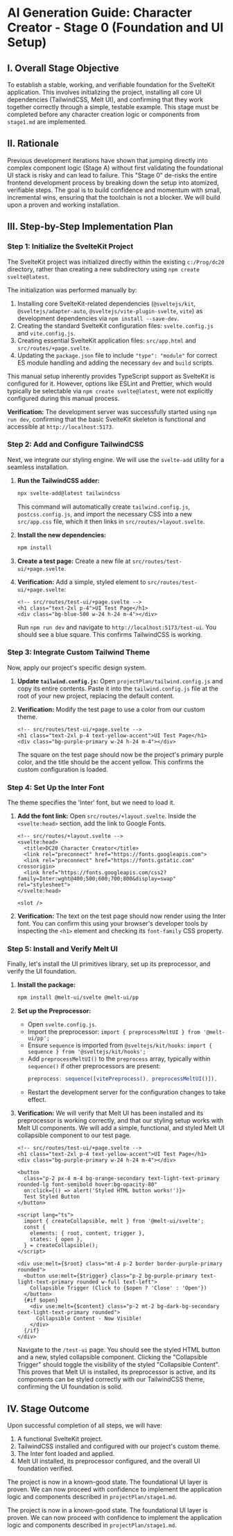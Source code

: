 # AI Generation Guide: Character Creator - Stage 0 (Foundation and UI Setup)

## I. Overall Stage Objective
To establish a stable, working, and verifiable foundation for the SvelteKit application. This involves initializing the project, installing all core UI dependencies (TailwindCSS, Melt UI), and confirming that they work together correctly through a simple, testable example. This stage must be completed before any character creation logic or components from `stage1.md` are implemented.

## II. Rationale
Previous development iterations have shown that jumping directly into complex component logic (Stage A) without first validating the foundational UI stack is risky and can lead to failure. This "Stage 0" de-risks the entire frontend development process by breaking down the setup into atomized, verifiable steps. The goal is to build confidence and momentum with small, incremental wins, ensuring that the toolchain is not a blocker. We will build upon a proven and working installation.

## III. Step-by-Step Implementation Plan

### Step 1: Initialize the SvelteKit Project
The SvelteKit project was initialized directly within the existing `c:/Prog/dc20` directory, rather than creating a new subdirectory using `npm create svelte@latest`.

The initialization was performed manually by:
1.  Installing core SvelteKit-related dependencies (`@sveltejs/kit`, `@sveltejs/adapter-auto`, `@sveltejs/vite-plugin-svelte`, `vite`) as development dependencies via `npm install --save-dev`.
2.  Creating the standard SvelteKit configuration files: `svelte.config.js` and `vite.config.js`.
3.  Creating essential SvelteKit application files: `src/app.html` and `src/routes/+page.svelte`.
4.  Updating the `package.json` file to include `"type": "module"` for correct ES module handling and adding the necessary `dev` and `build` scripts.

This manual setup inherently provides TypeScript support as SvelteKit is configured for it. However, options like ESLint and Prettier, which would typically be selectable via `npm create svelte@latest`, were not explicitly configured during this manual process.

**Verification:** The development server was successfully started using `npm run dev`, confirming that the basic SvelteKit skeleton is functional and accessible at `http://localhost:5173`.

### Step 2: Add and Configure TailwindCSS
Next, we integrate our styling engine. We will use the `svelte-add` utility for a seamless installation.

1.  **Run the TailwindCSS adder:**
    ```bash
    npx svelte-add@latest tailwindcss
    ```
    This command will automatically create `tailwind.config.js`, `postcss.config.js`, and import the necessary CSS into a new `src/app.css` file, which it then links in `src/routes/+layout.svelte`.

2.  **Install the new dependencies:**
    ```bash
    npm install
    ```

3.  **Create a test page:** Create a new file at `src/routes/test-ui/+page.svelte`.

4.  **Verification:** Add a simple, styled element to `src/routes/test-ui/+page.svelte`:
    ```svelte
    <!-- src/routes/test-ui/+page.svelte -->
    <h1 class="text-2xl p-4">UI Test Page</h1>
    <div class="bg-blue-500 w-24 h-24 m-4"></div>
    ```
    Run `npm run dev` and navigate to `http://localhost:5173/test-ui`. You should see a blue square. This confirms TailwindCSS is working.

### Step 3: Integrate Custom Tailwind Theme
Now, apply our project's specific design system.

1.  **Update `tailwind.config.js`:** Open `projectPlan/tailwind.config.js` and copy its entire contents. Paste it into the `tailwind.config.js` file at the root of your new project, replacing the default content.

2.  **Verification:** Modify the test page to use a color from our custom theme.
    ```svelte
    <!-- src/routes/test-ui/+page.svelte -->
    <h1 class="text-2xl p-4 text-yellow-accent">UI Test Page</h1>
    <div class="bg-purple-primary w-24 h-24 m-4"></div>
    ```
    The square on the test page should now be the project's primary purple color, and the title should be the accent yellow. This confirms the custom configuration is loaded.

### Step 4: Set Up the Inter Font
The theme specifies the 'Inter' font, but we need to load it.

1.  **Add the font link:** Open `src/routes/+layout.svelte`. Inside the `<svelte:head>` section, add the link to Google Fonts.
    ```svelte
    <!-- src/routes/+layout.svelte -->
    <svelte:head>
      <title>DC20 Character Creator</title>
      <link rel="preconnect" href="https://fonts.googleapis.com">
      <link rel="preconnect" href="https://fonts.gstatic.com" crossorigin>
      <link href="https://fonts.googleapis.com/css2?family=Inter:wght@400;500;600;700;800&display=swap" rel="stylesheet">
    </svelte:head>

    <slot />
    ```

2.  **Verification:** The text on the test page should now render using the Inter font. You can confirm this using your browser's developer tools by inspecting the `<h1>` element and checking its `font-family` CSS property.

### Step 5: Install and Verify Melt UI
Finally, let's install the UI primitives library, set up its preprocessor, and verify the UI foundation.

1.  **Install the package:**
    ```bash
    npm install @melt-ui/svelte @melt-ui/pp
    ```

2.  **Set up the Preprocessor:**
    *   Open `svelte.config.js`.
    *   Import the preprocessor: `import { preprocessMeltUI } from '@melt-ui/pp';`
    *   Ensure `sequence` is imported from `@sveltejs/kit/hooks`: `import { sequence } from '@sveltejs/kit/hooks';`
    *   Add `preprocessMeltUI()` to the `preprocess` array, typically within `sequence()` if other preprocessors are present:
        ```javascript
        preprocess: sequence([vitePreprocess(), preprocessMeltUI()]),
        ```
    *   Restart the development server for the configuration changes to take effect.

3.  **Verification:** We will verify that Melt UI has been installed and its preprocessor is working correctly, and that our styling setup works with Melt UI components. We will add a simple, functional, and styled Melt UI collapsible component to our test page.
    ```svelte
    <!-- src/routes/test-ui/+page.svelte -->
    <h1 class="text-2xl p-4 text-yellow-accent">UI Test Page</h1>
    <div class="bg-purple-primary w-24 h-24 m-4"></div>

    <button
      class="p-2 px-4 m-4 bg-orange-secondary text-light-text-primary rounded-lg font-semibold hover:bg-opacity-80"
      on:click={() => alert('Styled HTML button works!')}>
      Test Styled Button
    </button>

    <script lang="ts">
      import { createCollapsible, melt } from '@melt-ui/svelte';
      const {
        elements: { root, content, trigger },
        states: { open },
      } = createCollapsible();
    </script>

    <div use:melt={$root} class="mt-4 p-2 border border-purple-primary rounded">
      <button use:melt={$trigger} class="p-2 bg-purple-primary text-light-text-primary rounded w-full text-left">
        Collapsible Trigger (Click to {$open ? 'Close' : 'Open'})
      </button>
      {#if $open}
        <div use:melt={$content} class="p-2 mt-2 bg-dark-bg-secondary text-light-text-primary rounded">
          Collapsible Content - Now Visible!
        </div>
      {/if}
    </div>
    ```
    Navigate to the `/test-ui` page. You should see the styled HTML button and a new, styled collapsible component. Clicking the "Collapsible Trigger" should toggle the visibility of the styled "Collapsible Content". This proves that Melt UI is installed, its preprocessor is active, and its components can be styled correctly with our TailwindCSS theme, confirming the UI foundation is solid.

## IV. Stage Outcome
Upon successful completion of all steps, we will have:
1.  A functional SvelteKit project.
2.  TailwindCSS installed and configured with our project's custom theme.
3.  The Inter font loaded and applied.
4.  Melt UI installed, its preprocessor configured, and the overall UI foundation verified.

The project is now in a known-good state. The foundational UI layer is proven. We can now proceed with confidence to implement the application logic and components described in `projectPlan/stage1.md`.

The project is now in a known-good state. The foundational UI layer is proven. We can now proceed with confidence to implement the application logic and components described in `projectPlan/stage1.md`.
